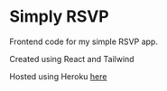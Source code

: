 # Simply RSVP

Frontend code for my simple RSVP app.

Created using React and Tailwind

Hosted using Heroku [here](https://simply-rsvp.herokuapp.com/)
